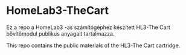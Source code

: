 # HomeLab3-TheCart


Ez a repo a HomeLab3 -as számítógéphez készített HL3-The Cart bővítőmodul publikus anyagait tartalmazza.

This repo contains the public materials of the HL3-The Cart cartridge.
